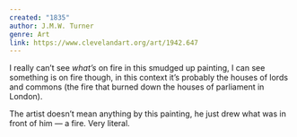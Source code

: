 ```yaml
---
created: "1835"
author: J.M.W. Turner
genre: Art
link: https://www.clevelandart.org/art/1942.647
---
```

I really can’t see *what’s* on fire in this smudged up painting, I can see something is on fire though, in this context it’s probably the houses of lords and commons (the fire that burned down the houses of parliament in London).

The artist doesn’t mean anything by this painting, he just drew what was in front of him — a fire. Very literal.